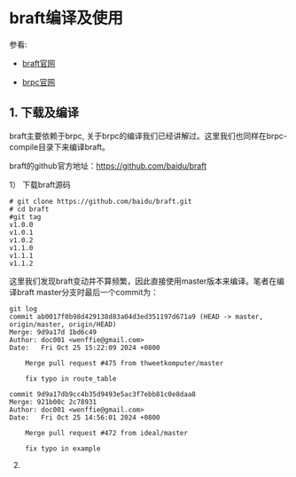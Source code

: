 # braft编译及使用

参看:

- [braft官网](https://github.com/baidu/braft)

- [brpc官网](https://github.com/apache/brpc)


## 1. 下载及编译

braft主要依赖于brpc, 关于brpc的编译我们已经讲解过。这里我们也同样在brpc-compile目录下来编译braft。

braft的github官方地址：https://github.com/baidu/braft


1） 下载braft源码

```
# git clone https://github.com/baidu/braft.git
# cd braft
#git tag
v1.0.0
v1.0.1
v1.0.2
v1.1.0
v1.1.1
v1.1.2
```

这里我们发现braft变动并不算频繁，因此直接使用master版本来编译。笔者在编译braft master分支时最后一个commit为：

```
git log
commit ab0017f0b98d429138d83a04d3ed351197d671a9 (HEAD -> master, origin/master, origin/HEAD)
Merge: 9d9a17d 1bd6c49
Author: doc001 <wenffie@gmail.com>
Date:   Fri Oct 25 15:22:09 2024 +0800

    Merge pull request #475 from thweetkomputer/master
    
    fix typo in route_table

commit 9d9a17db9cc4b35d9493e5ac3f7ebb81c0e8daa8
Merge: 921b00c 2c78931
Author: doc001 <wenffie@gmail.com>
Date:   Fri Oct 25 14:56:01 2024 +0800

    Merge pull request #472 from ideal/master
    
    fix typo in example
```

2) 